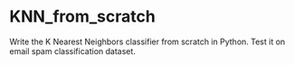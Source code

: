 # KNN_from_scratch
Write the K Nearest Neighbors classifier from scratch in Python. Test it on email spam classification dataset. 
